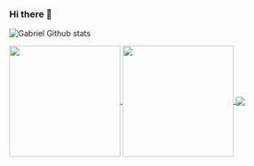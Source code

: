 ### Hi there 👋

<!--
**Gabrielgarg/Gabrielgarg** is a ✨ _special_ ✨ repository because its `README.md` (this file) appears on your GitHub profile.

Here are some ideas to get you started:

- 🔭 I’m currently working on ...
- 🌱 I’m currently learning ...
- 👯 I’m looking to collaborate on ...
- 🤔 I’m looking for help with ...
- 💬 Ask me about ...
- 📫 How to reach me: ...
- 😄 Pronouns: ...
- ⚡ Fun fact: ...
-->
  ![Gabriel Github stats](https://github-readme-stats.vercel.app/api?username=Gabrielgarg&show_icons=true&theme=tokyonight)




  <a href="https://github.com/Gabrielgarg/github-readme-stats">
  <img height=200 align="center" src="https://github-readme-stats.vercel.app/api?username=Gabrielgarg" />
</a>
<a href="https://github.com/Gabrielgarg/convoychat">
  <img height=200 align="center" src="https://github-readme-stats.vercel.app/api/top-langs?username=Gabrielgarg&layout=compact&langs_count=8&card_width=320" />
</a>

<a href="https://github.com/Gabrielgarg/github-readme-stats">
  <img align="center" src="https://github-readme-stats.vercel.app/api/pin/?username=Gabrielgarg&repo=github-readme-stats" />
</a>
